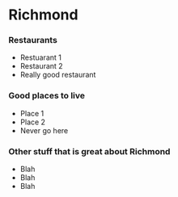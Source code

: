 # Richmond

### Restaurants
- Restuarant 1
- Restaurant 2
- Really good restaurant

### Good places to live
- Place 1
- Place 2
- Never go here

### Other stuff that is great about Richmond
- Blah
- Blah
- Blah
